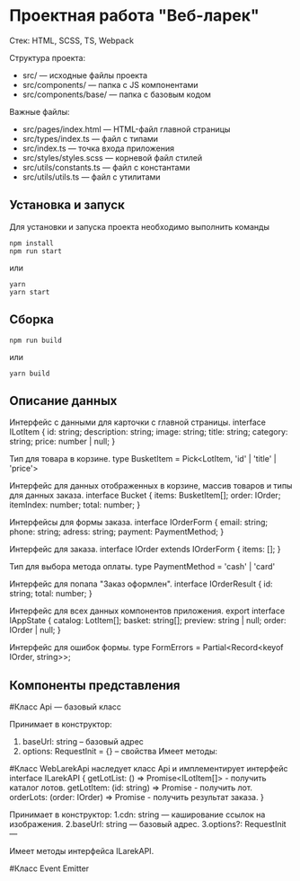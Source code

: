 # Проектная работа "Веб-ларек"

Стек: HTML, SCSS, TS, Webpack

Структура проекта:
- src/ — исходные файлы проекта
- src/components/ — папка с JS компонентами
- src/components/base/ — папка с базовым кодом

Важные файлы:
- src/pages/index.html — HTML-файл главной страницы
- src/types/index.ts — файл с типами
- src/index.ts — точка входа приложения
- src/styles/styles.scss — корневой файл стилей
- src/utils/constants.ts — файл с константами
- src/utils/utils.ts — файл с утилитами

## Установка и запуск
Для установки и запуска проекта необходимо выполнить команды

```
npm install
npm run start
```

или

```
yarn
yarn start
```
## Сборка

```
npm run build
```

или

```
yarn build
```
## Описание данных
 
Интерфейс с данными для карточки с главной страницы.
interface ILotItem {
    id: string;
    description: string;
    image: string;
    title: string;
    category: string;
    price: number | null;
}

Тип для товара в корзине.
type BusketItem = Pick<LotItem, 'id' | 'title' | 'price'> 

Интерфейс для данных отображенных в корзине, массив товаров и типы для данных заказа.
interface Bucket {
   items: BusketItem[];
   order: IOrder;
   itemIndex: number;
   total: number;
}

Интерфейсы для формы заказа.
interface IOrderForm {
    email: string;
    phone: string;
    adress: string;
    payment: PaymentMethod;
}

Интерфейс для заказа.
interface IOrder extends IOrderForm { 
    items: [];
}

Тип для выбора метода оплаты.
type PaymentMethod = 'cash' | 'card'

Интерфейс для попапа "Заказ оформлен".
interface IOrderResult {
    id: string;
    total: number;
}
 
Интерфейс для всех данных компонентов приложения.
export interface IAppState {
    catalog: LotItem[];
    basket: string[];
    preview: string | null;
    order: IOrder | null;
}


Интерфейс для ошибок формы.
type FormErrors = Partial<Record<keyof IOrder, string>>;

## Компоненты представления

#Класс Api — базовый класс 

Принимает в конструктор:
1. baseUrl: string – базовый адрес 
2. options: RequestInit = {} – свойства
Имеет методы:


#Класс WebLarekApi наследует класс Api и имплементирует интерфейс
interface ILarekAPI {
    getLotList: () => Promise<ILotItem[]> - получить каталог лотов.
    getLotItem: (id: string) => Promise<ILotItem> - получить лот.
    orderLots: (order: IOrder) => Promise<IOrderResult> - получить результат заказа.
}

Принимает в конструктор:
1.cdn: string — каширование ссылок на изображения.
2.baseUrl: string — базовый адрес.
3.options?: RequestInit — 

Имеет методы интерфейса ILarekAPI.

#Класс Event Emitter 